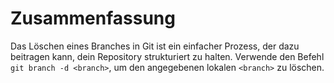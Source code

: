 # Zusammenfassung

Das Löschen eines Branches in Git ist ein einfacher Prozess, der dazu beitragen kann, dein Repository strukturiert zu halten. Verwende den Befehl `git branch -d <branch>`, um den angegebenen lokalen `<branch>` zu löschen.
